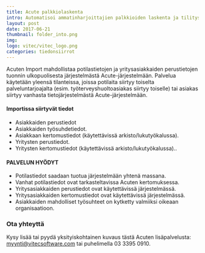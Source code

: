 ```yaml
---
title: Acute palkkiolaskenta
intro: Automatisoi ammatinharjoittajien palkkioiden laskenta ja tilitys, määrittele laskennan perusteet ja seuraa tilityksiä
layout: post
date: 2017-06-21
thumbnail: folder_into.png
img: 
logo: vitec/vitec_logo.png
categories: tiedonsiirrot
---
```

Acuten Import mahdollistaa potilastietojen ja yritysasiakkaiden perustietojen tuonnin ulkopuolisesta järjestelmästä  Acute-järjestelmään. Palvelua käytetään yleensä tilanteissa, joissa potilaita siirtyy toiselta palveluntarjoajalta (esim. työterveyshuoltoasiakas siirtyy toiselle) tai asiakas siirtyy vanhasta tietojärjestelmästä Acute-järjestelmään.

#### Importissa siirtyvät tiedot

- Asiakkaiden perustiedot
- Asiakkaiden työsuhdetiedot. 
- Asiakkaan kertomustiedot (käytettävissä arkisto/lukutyökalussa).
- Yritysten perustiedot.
- Yritysten kertomustiedot  (käytettävissä arkisto/lukutyökalussa)..

#### PALVELUN HYÖDYT

- Potilastiedot saadaan tuotua järjestelmään yhtenä massana.
- Vanhat potilastiedot ovat tarkasteltavissa Acuten kertomuksessa.
- Yritysasiakkaiden perustiedot ovat käytettävissä järjestelmässä.
- Yritysasiakkaiden kertomustiedot ovat käytettävissä järjestelmässä.
- Asiakkaiden mahdolliset työsuhteet on kytketty valmiiksi oikeaan organisaatioon.

### Ota yhteyttä

Kysy lisää tai pyydä yksityiskohtainen kuvaus tästä Acuten lisäpalvelusta: 
[myynti@vitecsoftware.com](mailto://myynti@vitecsoftware.com) tai puhelimella 03 3395 0910.